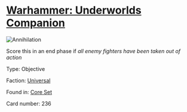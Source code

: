 # [Warhammer: Underworlds Companion](https://guidokessels.github.io/wh-underworlds)

  

![Annihilation](https://warhammerunderworlds.com/wp-content/uploads/sites/6/2017/12/236_ENG-Anihilation.png)

Score this in an end phase if <i>all enemy fighters have been taken out of action</i>

Type: Objective

Faction: [Universal](https://guidokessels.github.io/wh-underworlds/factions/universal)

Found in: [Core Set](https://guidokessels.github.io/wh-underworlds/locations/core-set)

Card number: 236
